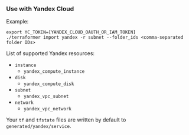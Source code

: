 ### Use with Yandex Cloud

Example:

```
export YC_TOKEN=[YANDEX_CLOUD_OAUTH_OR_IAM_TOKEN]
./terraformer import yandex -r subnet --folder_ids <comma-separated folder IDs>
```

List of supported Yandex resources:

*   `instance`
    * `yandex_compute_instance`
*   `disk`
    * `yandex_compute_disk`
*   `subnet`
    * `yandex_vpc_subnet`
*   `network`
    * `yandex_vpc_network`

Your `tf` and `tfstate` files are written by default to
`generated/yandex/service`.